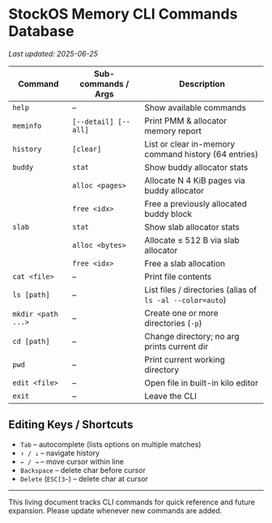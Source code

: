 # StockOS Memory CLI Commands Database

_Last updated: 2025-06-25_

| Command | Sub-commands / Args | Description |
|---------|--------------------|-------------|
| `help` | – | Show available commands |
| `meminfo` | `[--detail] [--all]` | Print PMM & allocator memory report |
| `history` | `[clear]` | List or clear in-memory command history (64 entries) |
| `buddy` | `stat` | Show buddy allocator stats |
|  | `alloc <pages>` | Allocate N 4 KiB pages via buddy allocator |
|  | `free <idx>` | Free a previously allocated buddy block |
| `slab` | `stat` | Show slab allocator stats |
|  | `alloc <bytes>` | Allocate ≤ 512 B via slab allocator |
|  | `free <idx>` | Free a slab allocation |
| `cat <file>` | – | Print file contents |
| `ls [path]` | – | List files / directories (alias of `ls -al --color=auto`) |
| `mkdir <path ...>` | – | Create one or more directories (`-p`) |
| `cd [path]` | – | Change directory; no arg prints current dir |
| `pwd` | – | Print current working directory |
| `edit <file>` | – | Open file in built-in kilo editor |
| `exit` | – | Leave the CLI |

## Editing Keys / Shortcuts
* `Tab` – autocomplete (lists options on multiple matches)
* `↑ / ↓` – navigate history
* `← / →` – move cursor within line
* `Backspace` – delete char before cursor
* `Delete` (`ESC[3~`) – delete char at cursor

---
This living document tracks CLI commands for quick reference and future expansion. Please update whenever new commands are added. 